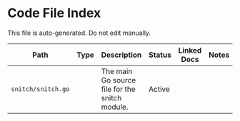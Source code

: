 # Code File Index

This file is auto-generated. Do not edit manually.

| Path | Type | Description | Status | Linked Docs | Notes |
|------|------|-------------|--------|-------------|-------|
|`snitch/snitch.go`|| The main Go source file for the snitch module. |Active|||
